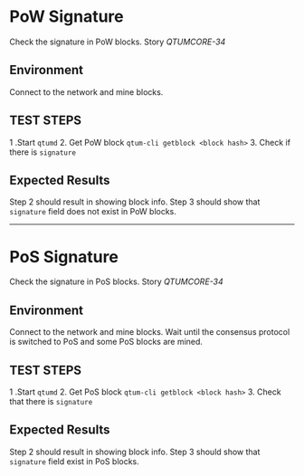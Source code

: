 # PoW Signature

Check the signature in PoW blocks. Story *QTUMCORE-34*

## Environment

Connect to the network and mine blocks.

## TEST STEPS

1 .Start `qtumd`
2. Get PoW block `qtum-cli getblock <block hash>`
3. Check if there is `signature`

## Expected Results

Step 2 should result in showing block info.
Step 3 should show that `signature` field does not exist in PoW blocks.

---
# PoS Signature

Check the signature in PoS blocks. Story *QTUMCORE-34*

## Environment

Connect to the network and mine blocks. Wait until the consensus protocol is switched to PoS and some PoS blocks are mined.

## TEST STEPS

1 .Start `qtumd`
2. Get PoS block `qtum-cli getblock <block hash>`
3. Check that there is `signature`

## Expected Results

Step 2 should result in showing block info.
Step 3 should show that `signature` field exist in PoS blocks.